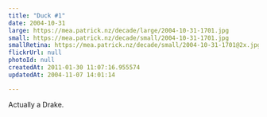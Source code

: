 ```yaml
---
title: "Duck #1"
date: 2004-10-31
large: https://mea.patrick.nz/decade/large/2004-10-31-1701.jpg
small: https://mea.patrick.nz/decade/small/2004-10-31-1701.jpg
smallRetina: https://mea.patrick.nz/decade/small/2004-10-31-1701@2x.jpg
flickrUrl: null
photoId: null
createdAt: 2011-01-30 11:07:16.955574
updatedAt: 2004-11-07 14:01:14

---
```

Actually a Drake. 
